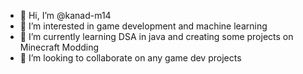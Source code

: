 - 👋 Hi, I’m @kanad-m14
- 👀 I’m interested in game development and machine learning
- 🌱 I’m currently learning DSA in java and creating some projects on Minecraft Modding 
- 💞️ I’m looking to collaborate on any game dev projects

<!---
kanad-m14/kanad-m14 is a ✨ special ✨ repository because its `README.md` (this file) appears on your GitHub profile.
You can click the Preview link to take a look at your changes.
--->
